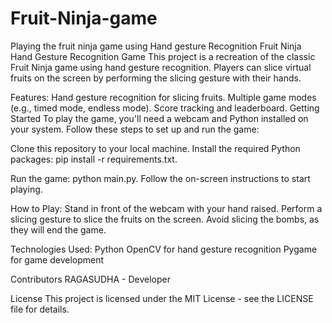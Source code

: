 # Fruit-Ninja-game
Playing the fruit ninja game using Hand gesture Recognition
Fruit Ninja Hand Gesture Recognition Game
This project is a recreation of the classic Fruit Ninja game using hand gesture recognition. Players can slice virtual fruits on the screen by performing the slicing gesture with their hands.

Features:
Hand gesture recognition for slicing fruits.
Multiple game modes (e.g., timed mode, endless mode).
Score tracking and leaderboard.
Getting Started
To play the game, you'll need a webcam and Python installed on your system. Follow these steps to set up and run the game:

Clone this repository to your local machine.
Install the required Python packages: pip install -r requirements.txt.

Run the game: python main.py.
Follow the on-screen instructions to start playing.

How to Play:
Stand in front of the webcam with your hand raised.
Perform a slicing gesture to slice the fruits on the screen.
Avoid slicing the bombs, as they will end the game.

Technologies Used:
Python
OpenCV for hand gesture recognition
Pygame for game development

Contributors
RAGASUDHA - Developer

License
This project is licensed under the MIT License - see the LICENSE file for details.
